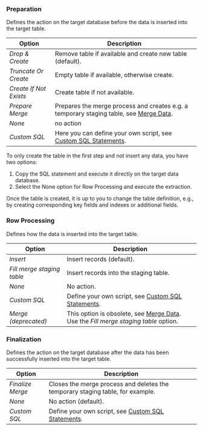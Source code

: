 
### Preparation

Defines the action on the target database before the data is inserted into the target table.

| Option | Description |
|---------|--------------|
| *Drop & Create* | Remove table if available and create new table (default). |
| *Truncate Or Create* | Empty table if available, otherwise create. |
| *Create If Not Exists* | Create table if not available. |
| *Prepare Merge* | Prepares the merge process and creates e.g. a temporary staging table, see [Merge Data](#merge-data). |
| *None* | no action |
| *Custom SQL* | Here you can define your own script, see [Custom SQL Statements](#custom-sql-statements). |

To only create the table in the first step and not insert any data, you have two options:
1. Copy the SQL statement and execute it directly on the target data database.
2. Select the None option for Row Processing and execute the extraction.

Once the table is created, it is up to you to change the table definition, e.g., by creating corresponding key fields and indexes or additional fields.

### Row Processing

Defines how the data is inserted into the target table.

| Option | Description |
|---------|--------------|
| *Insert* | Insert records (default). |
| *Fill merge staging table* | Insert records into the staging table. |
| *None* | No action. |
| *Custom SQL* | Define your own script, see [Custom SQL Statements](#custom-sql-statements). |
| *Merge (deprecated)* | This option is obsolete, see [Merge Data](#merge-data). Use the *Fill merge staging table* option.  |


### Finalization

Defines the action on the target database after the data has been successfully inserted into the target table.

| Option | Description |
|---------|--------------|
| *Finalize Merge*| Closes the merge process and deletes the temporary staging table, for example.  |
| *None* | No action (default). |
| *Custom SQL* | Define your own script, see [Custom SQL Statements](#custom-sql-statements). |

